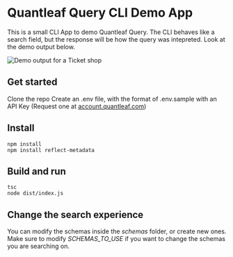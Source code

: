 # Quantleaf Query CLI Demo App
This is a small CLI App to demo Quantleaf Query. The CLI behaves like a search field, but the response will be how the query was intepreted.
Look at the demo output below.

![Demo output for a Ticket shop](/../master/output.PNG?raw=true)

## Get started
Clone the repo 
Create an .env file, with the format of .env.sample with an API Key (Request one at [account.quantleaf.com](https://account.quantleaf.com))

## Install
```
npm install 
npm install reflect-metadata
```

## Build and run
```
tsc
node dist/index.js
```



## Change the search experience

You can modify the schemas inside the *schemas* folder, or create new ones. 
Make sure to modify *SCHEMAS_TO_USE* if you want to change the schemas you are searching on.